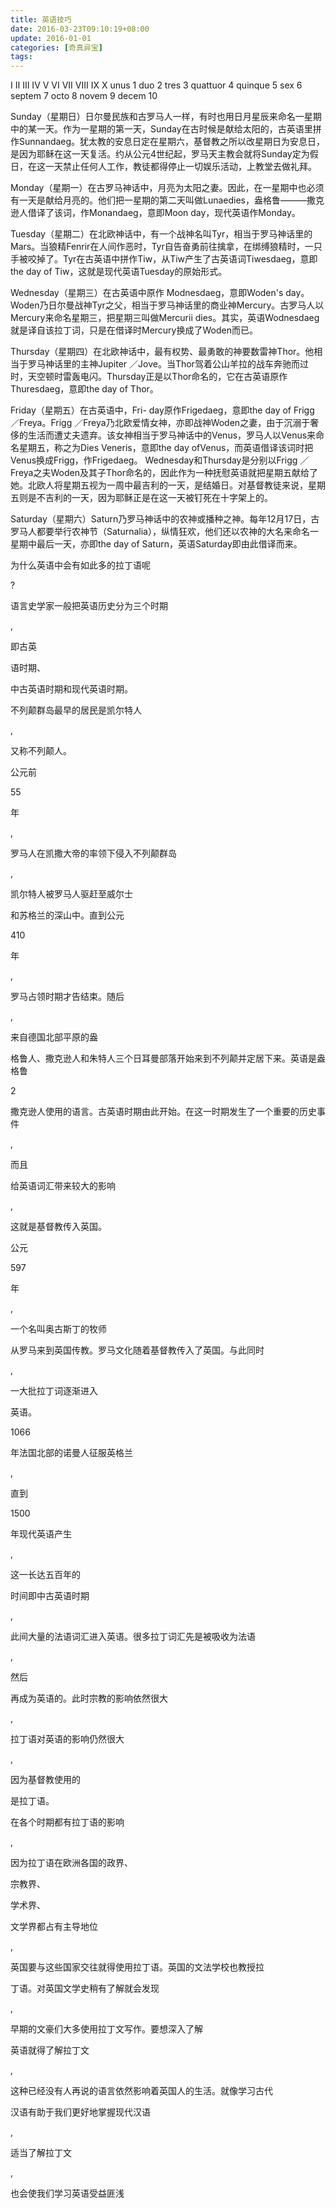 ```yaml
---
title: 英语技巧
date: 2016-03-23T09:10:19+08:00
update: 2016-01-01
categories: [奇真异宝]
tags:
---
```

I
II
III
IV
V
VI
VII
VIII
IX
X 
unus                1
duo                 2
tres                3
quattuor            4
quinque             5
sex                 6
septem              7
octo                8
novem               9
decem               10

Sunday（星期日）日尔曼民族和古罗马人一样，有时也用日月星辰来命名一星期中的某一天。作为一星期的第一天，Sunday在古时候是献给太阳的，古英语里拼作Sunnandaeg。犹太教的安息日定在星期六，基督教之所以改星期日为安息日，是因为耶稣在这一天复活。约从公元4世纪起，罗马天主教会就将Sunday定为假日，在这一天禁止任何人工作，教徒都得停止一切娱乐活动，上教堂去做礼拜。 

Monday（星期一）在古罗马神话中，月亮为太阳之妻。因此，在一星期中也必须有一天是献给月亮的。他们把一星期的第二天叫做Lunaedies，盎格鲁———撒克逊人借译了该词，作Monandaeg，意即Moon day，现代英语作Monday。 

Tuesday（星期二）在北欧神话中，有一个战神名叫Tyr，相当于罗马神话里的 Mars。当狼精Fenrir在人间作恶时，Tyr自告奋勇前往擒拿，在绑缚狼精时，一只手被咬掉了。Tyr在古英语中拼作Tiw，从Tiw产生了古英语词Tiwesdaeg，意即the day of Tiw，这就是现代英语Tuesday的原始形式。 

Wednesday（星期三）在古英语中原作 Modnesdaeg，意即Woden's day。Woden乃日尔曼战神Tyr之父，相当于罗马神话里的商业神Mercury。古罗马人以Mercury来命名星期三，把星期三叫做Mercurii dies。其实，英语Wodnesdaeg就是译自该拉丁词，只是在借译时Mercury换成了Woden而已。 

Thursday（星期四）在北欧神话中，最有权势、最勇敢的神要数雷神Thor。他相当于罗马神话里的主神Jupiter ／Jove。当Thor驾着公山羊拉的战车奔驰而过时，天空顿时雷轰电闪。Thursday正是以Thor命名的，它在古英语原作Thuresdaeg，意即the day of Thor。 

Friday（星期五）在古英语中，Fri- day原作Frigedaeg，意即the day of Frigg ／Freya。Frigg ／Freya乃北欧爱情女神，亦即战神Woden之妻，由于沉溺于奢侈的生活而遭丈夫遗弃。该女神相当于罗马神话中的Venus，罗马人以Venus来命名星期五，称之为Dies Veneris，意即the day ofVenus，而英语借译该词时把Venus换成Frigg，作Frigedaeg。 Wednesday和Thursday是分别以Frigg ／Freya之夫Woden及其子Thor命名的，因此作为一种抚慰英语就把星期五献给了她。北欧人将星期五视为一周中最吉利的一天，是结婚日。对基督教徒来说，星期五则是不吉利的一天，因为耶稣正是在这一天被钉死在十字架上的。 

Saturday（星期六）Saturn乃罗马神话中的农神或播种之神。每年12月17日，古罗马人都要举行农神节（Saturnalia），纵情狂欢，他们还以农神的大名来命名一星期中最后一天，亦即the day of Saturn，英语Saturday即由此借译而来。

为什么英语中会有如此多的拉丁语呢

? 

 

语言史学家一般把英语历史分为三个时期

,

即古英

语时期、

中古英语时期和现代英语时期。

不列颠群岛最早的居民是凯尔特人

,

又称不列颠人。

公元前

55 

年

,

罗马人在凯撒大帝的率领下侵入不列颠群岛

,

凯尔特人被罗马人驱赶至威尔士

和苏格兰的深山中。直到公元

410 

年

,

罗马占领时期才告结束。随后

,

来自德国北部平原的盎

格鲁人、撒克逊人和朱特人三个日耳曼部落开始来到不列颠并定居下来。英语是盎格鲁

2

撒克逊人使用的语言。古英语时期由此开始。在这一时期发生了一个重要的历史事件

,

而且

给英语词汇带来较大的影响

,

这就是基督教传入英国。

公元

597 

年

,

一个名叫奥古斯丁的牧师

从罗马来到英国传教。罗马文化随着基督教传入了英国。与此同时

,

一大批拉丁词逐渐进入

英语。

1066 

年法国北部的诺曼人征服英格兰

,

直到

1500 

年现代英语产生

,

这一长达五百年的

时间即中古英语时期

,

此间大量的法语词汇进入英语。很多拉丁词汇先是被吸收为法语

,

然后

再成为英语的。此时宗教的影响依然很大

,

拉丁语对英语的影响仍然很大

,

因为基督教使用的

是拉丁语。

在各个时期都有拉丁语的影响

,

因为拉丁语在欧洲各国的政界、

宗教界、

学术界、

文学界都占有主导地位

,

英国要与这些国家交往就得使用拉丁语。英国的文法学校也教授拉

丁语。对英国文学史稍有了解就会发现

,

早期的文豪们大多使用拉丁文写作。要想深入了解

英语就得了解拉丁文

,

这种已经没有人再说的语言依然影响着英国人的生活。就像学习古代

汉语有助于我们更好地掌握现代汉语

,

适当了解拉丁文

,

也会使我们学习英语受益匪浅

